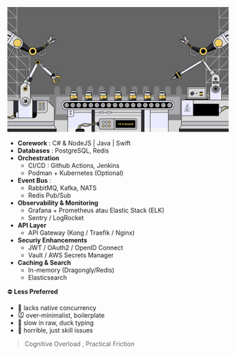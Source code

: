 ![alt text](n32749.png)
- **Corework** : C# & NodeJS | Java | Swift
- **Databases** : PostgreSQL, Redis
- **Orchestration**
  - CI/CD : Github Actions, Jenkins
  - Podman + Kubernetes (Optional)
- **Event Bus** :
  - RabbitMQ, Kafka, NATS
  - Redis Pub/Sub
- **Observability & Monitoring**
  - Grafana + Prometheus atau Elastic Stack (ELK)
  - Sentry / LogRocket
- **API Layer**
  - API Gateway (Kong / Traefik / Nginx)
- **Securiy Enhancements**
  - JWT / OAuth2 / OpenID Connect
  - Vault / AWS Secrets Manager
- **Caching & Search**
  - In-memory (Dragongly/Redis)
  - Elasticsearch

⛔ **Less Preferred**
- 🐘 lacks native concurrency
- 🐭 over-minimalist, boilerplate
- 🐍 slow in raw, duck typing
- 🦀 horrible, just skill issues
<!-- - 🕊️ weak ecosystem / adoption -->

> Cognitive Overload , Practical Friction